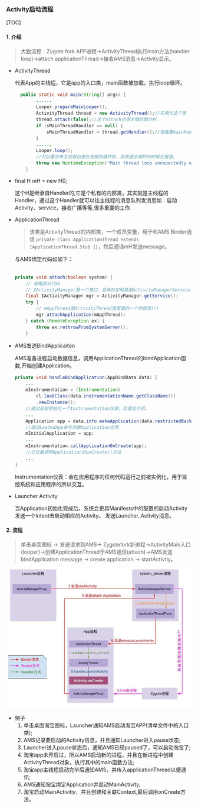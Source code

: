 ### Activity启动流程

[TOC]

#### 1. 介绍

>  大致流程：Zygote fork APP进程->ActivityThread执行main方法(handler loop)->attach applicationThread->接收AMS消息->Activity显示。

- ActivityThread

  代表App的主线程，它是app的入口类，main函数被加载，执行loop循环。

  ```java
    public static void main(String[] args) {
          ......
          Looper.prepareMainLooper();
          ActivityThread thread = new ActivityThread();//实例化这个类
          thread.attach(false);//这个attach也很关键后面分析.
          if (sMainThreadHandler == null) {
              sMainThreadHandler = thread.getHandler();//很重要mainHandler用于处理UI线程的各种信息
          }
          ......
          Looper.loop();
          //可以看出来主线程也是在无限的循环的，异常退出循环的时候会报错.
          throw new RuntimeException("Main thread loop unexpectedly exited");
      }
  ```

  

- final H mH = new H();

  这个H是继承自Handler的,它是个私有的内部类，其实就是主线程的Handler，通过这个Handler就可以往主线程的消息队列发消息如：启动Activity、service，接收广播等等,很多重要的工作.

- ApplicationThread

  > 该类是ActivityThread的内部类，一个成员变量，用于和AMS Binder通信 `private class ApplicationThread extends IApplicationThread.Stub {}`，然后通话mH发送message。

  与AMS绑定代码如如下：

  ```java
  
  private void attach(boolean system) {
      // 省略部分代码
      // IActivityManager是一个接口，具体的实现类是ActivityManagerService
      final IActivityManager mgr = ActivityManager.getService();
      try {
          // mAppThread是ActivityThread类里面的一个内部类!!!
          mgr.attachApplication(mAppThread);
      } catch (RemoteException ex) {
          throw ex.rethrowFromSystemServer();
      }
  ```

- AMS发送BindApplicaiton

  AMS准备进程启动数据信息，调用ApplicationThread的bindApplication函数,开始创建Application。

  ```java
  private void handleBindApplication(AppBindData data) {
      ...
      mInstrumentation = (Instrumentation)
          cl.loadClass(data.instrumentationName.getClassName())
          .newInstance();
      //通过反射初始化一个Instrumentation仪表。后面会介绍。
      ...
      Application app = data.info.makeApplication(data.restrictedBackupMode, null);
      //通过LoadedApp命令创建Application实例
      mInitialApplication = app;
      ...
      mInstrumentation.callApplicationOnCreate(app);
      //让仪器调用Application的onCreate()方法
      ...
  }
  ```

  Instrumentation仪表：会在应用程序的任何代码运行之前被实例化，用于监控系统和应用程序的所以交互。

- Launcher Activity

  当Application初始化完成后，系统会更具Manifests中的配置的启动Activity发送一个Intent去启动相应的Activity。 发送Launcher_Activity消息。

#### 2. 流程

> 单击桌面图标 -> 发送请求到AMS-> Zygotefork新进程->ActivityMain入口(looper)->创建ApplicationThread于AMS通信(attach)->AMS发送bindApplication message -> create application -> startActivtiy。

 ![activity_start](images/activity_start.jpg)

-  例子
   1. 单击桌面淘宝图标，Launcher通知AMS启动淘宝APP(清单文件中的入口类);
   2. AMS记录要启动的Activity信息，并且通知Launcher进入pause状态;
   3. Launcher进入pause状态后，通知AMS已经paused了，可以启动淘宝了;
   4. 淘宝app未开启过，所以AMS启动新的进程，并且在新进程中创建ActivityThread对象，执行其中的main函数方法;
   5. 淘宝app主线程启动完毕后通知AMS，并传入applicationThread以便通讯;
   6. AMS通知淘宝绑定Application并启动MainActivity;
   7. 淘宝启动MainActivitiy，并且创建和关联Context,最后调用onCreate方法。
